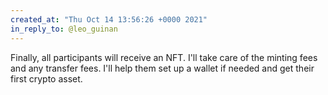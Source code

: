 ```yaml
---
created_at: "Thu Oct 14 13:56:26 +0000 2021"
in_reply_to: @leo_guinan
---
```


Finally, all participants will receive an NFT. I'll take care of the minting fees and any transfer fees. I'll help them set up a wallet if needed and get their first crypto asset.
